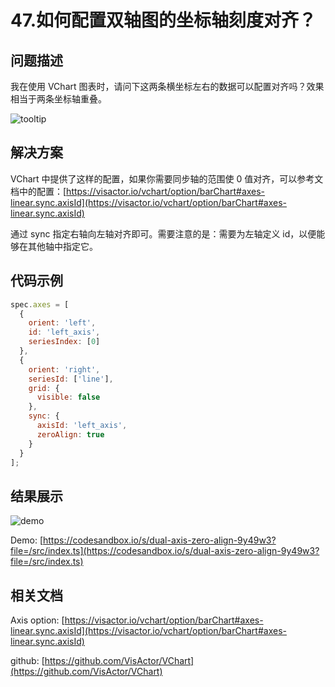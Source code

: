 # 47.如何配置双轴图的坐标轴刻度对齐？

## 问题描述

我在使用 VChart 图表时，请问下这两条横坐标左右的数据可以配置对齐吗？效果相当于两条坐标轴重叠。

![tooltip](/vchart/faq/47-0.png)

## 解决方案

VChart 中提供了这样的配置，如果你需要同步轴的范围使 0 值对齐，可以参考文档中的配置：[https://visactor.io/vchart/option/barChart#axes-linear.sync.axisId](https://visactor.io/vchart/option/barChart#axes-linear.sync.axisId)

通过 sync 指定右轴向左轴对齐即可。需要注意的是：需要为左轴定义 id，以便能够在其他轴中指定它。

## 代码示例

```javascript
spec.axes = [
  {
    orient: 'left',
    id: 'left_axis',
    seriesIndex: [0]
  },
  {
    orient: 'right',
    seriesId: ['line'],
    grid: {
      visible: false
    },
    sync: {
      axisId: 'left_axis',
      zeroAlign: true
    }
  }
];
```

## 结果展示

![demo](/vchart/faq/47-1.png)

Demo: [https://codesandbox.io/s/dual-axis-zero-align-9y49w3?file=/src/index.ts](https://codesandbox.io/s/dual-axis-zero-align-9y49w3?file=/src/index.ts)

## 相关文档

Axis option: [https://visactor.io/vchart/option/barChart#axes-linear.sync.axisId](https://visactor.io/vchart/option/barChart#axes-linear.sync.axisId)

github: [https://github.com/VisActor/VChart](https://github.com/VisActor/VChart)
